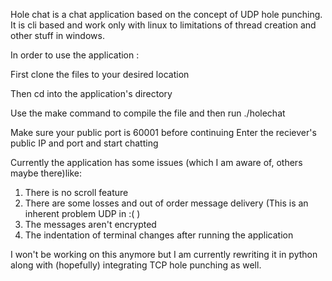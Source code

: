 Hole chat is a chat application based on the concept of UDP hole punching. It is cli based and work only with linux to limitations of thread creation and other stuff in windows. 

In order to use the application :

First clone the files to your desired location 

Then cd into the application's directory

Use the make command to compile the file and then run ./holechat

Make sure your public port is 60001 before continuing
Enter the reciever's public IP and port and start chatting

Currently the application has some issues (which I am aware of, others maybe there)like:
1. There is no scroll feature
2. There are some losses and out of order message delivery (This is an inherent problem UDP in :( )
3. The messages aren't encrypted
4. The indentation of terminal changes after running the application 

I won't be working on this anymore but I am currently rewriting it in python along with (hopefully) integrating TCP hole punching as well.
